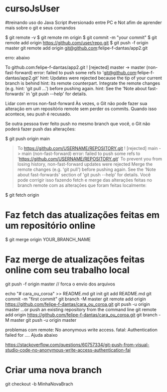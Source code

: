 # cursoJsUser

#treinando uso do Java Script
#versionado entre PC e Not afim de aprender mais sobre o git e seus comandos

$ git remote -v
$ git remote rm origin
$ git commit -m "your commit"
$ git remote add origin https://github.com/user/repo.git
$ git push -f origin master
git remote add origin git@github.com:felipe-f-dantas/app2.git

erro: abaixo

To github.com:felipe-f-dantas/app2.git
! [rejected] master -> master (non-fast-forward)
error: failed to push some refs to 'git@github.com:felipe-f-dantas/app2.git'
hint: Updates were rejected because the tip of your current branch is behind
hint: its remote counterpart. Integrate the remote changes (e.g.
hint: 'git pull ...') before pushing again.
hint: See the 'Note about fast-forwards' in 'git push --help' for details.

Lidar com erros non-fast-forward
Às vezes, o Git não pode fazer sua alteração em um repositório remote sem perder os commits. Quando isso acontece, seu push é recusado.

Se outra pessoa tiver feito push no mesmo branch que você, o Git não poderá fazer push das alterações:

$ git push origin main

> To https://github.com/USERNAME/REPOSITORY.git
> ! [rejected] main -> main (non-fast-forward)
> error: failed to push some refs to 'https://github.com/USERNAME/REPOSITORY.git'
> To prevent you from losing history, non-fast-forward updates were rejected
> Merge the remote changes (e.g. 'git pull') before pushing again. See the
> 'Note about fast-forwards' section of 'git push --help' for details.
> Você pode corrigir isso fazendo fetch e merge das alterações feitas no branch remote com as alterações que foram feitas localmente:

$ git fetch origin

# Faz fetch das atualizações feitas em um repositório online

$ git merge origin YOUR_BRANCH_NAME

# Faz merge de atualizações feitas online com seu trabalho local

git push -f origin master // forca o envio dos arquivos

echo "# cara_ou_coroa" >> README.md
git init
git add README.md
git commit -m "first commit"
git branch -M master
git remote add origin https://github.com/felipe-f-dantas/cara_ou_coroa.git
git push -u origin master
…or push an existing repository from the command line
git remote add origin https://github.com/felipe-f-dantas/cara_ou_coroa.git
git branch -M master
git push -u origin master

problemas com remote: No anonymous write access.
fatal: Authentication failed for .... Ajuda abaixo

https://stackoverflow.com/questions/60757334/git-push-from-visual-studio-code-no-anonymous-write-access-authentication-fai


# Criar uma nova branch 

git checkout -b MinhaNovaBrach
